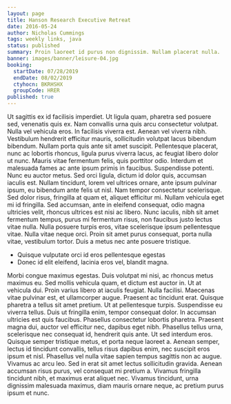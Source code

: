 ```yaml
---
layout: page
title: Hanson Research Executive Retreat
date: 2016-05-24
author: Nicholas Cummings
tags: weekly links, java
status: published
summary: Proin laoreet id purus non dignissim. Nullam placerat nulla.
banner: images/banner/leisure-04.jpg
booking:
  startDate: 07/28/2019
  endDate: 08/02/2019
  ctyhocn: BKRHSHX
  groupCode: HRER
published: true
---
```

Ut sagittis ex id facilisis imperdiet. Ut ligula quam, pharetra sed posuere sed, venenatis quis ex. Nam convallis urna quis arcu consectetur volutpat. Nulla vel vehicula eros. In facilisis viverra est. Aenean vel viverra nibh. Vestibulum hendrerit efficitur mauris, sollicitudin volutpat lacus bibendum bibendum. Nullam porta quis ante sit amet suscipit. Pellentesque placerat, nunc ac lobortis rhoncus, ligula purus viverra lacus, ac feugiat libero dolor ut nunc.
Mauris vitae fermentum felis, quis porttitor odio. Interdum et malesuada fames ac ante ipsum primis in faucibus. Suspendisse potenti. Nunc eu auctor metus. Sed orci ligula, dictum id dolor quis, accumsan iaculis est. Nullam tincidunt, lorem vel ultrices ornare, ante ipsum pulvinar ipsum, eu bibendum ante felis ut nisl. Nam tempor consectetur scelerisque. Sed dolor risus, fringilla at quam et, aliquet efficitur mi. Nullam vehicula eget mi id fringilla. Sed accumsan, ante in eleifend consequat, odio magna ultricies velit, rhoncus ultrices est nisi ac libero. Nunc iaculis, nibh sit amet fermentum tempus, purus mi fermentum risus, non faucibus justo lectus vitae nulla. Nulla posuere turpis eros, vitae scelerisque ipsum pellentesque vitae. Nulla vitae neque orci. Proin sit amet purus consequat, porta nulla vitae, vestibulum tortor. Duis a metus nec ante posuere tristique.

* Quisque vulputate orci id eros pellentesque egestas
* Donec id elit eleifend, lacinia eros vel, blandit magna.

Morbi congue maximus egestas. Duis volutpat mi nisi, ac rhoncus metus maximus eu. Sed mollis vehicula quam, et dictum est auctor in. Ut at vehicula dui. Proin varius libero at iaculis feugiat. Nulla facilisi. Maecenas vitae pulvinar est, et ullamcorper augue. Praesent ac tincidunt erat. Quisque pharetra a tellus sit amet pretium. Ut at pellentesque turpis. Suspendisse eu viverra tellus. Duis ut fringilla enim, tempor consequat dolor. In accumsan ultricies est quis faucibus.
Phasellus consectetur lobortis pharetra. Praesent magna dui, auctor vel efficitur nec, dapibus eget nibh. Phasellus tellus urna, scelerisque nec consequat id, hendrerit quis ante. Ut sed interdum eros. Quisque semper tristique metus, et porta neque laoreet a. Aenean semper, lectus id tincidunt convallis, tellus risus dapibus enim, nec suscipit eros ipsum et nisl. Phasellus vel nulla vitae sapien tempus sagittis non ac augue. Vivamus ac arcu leo. Sed in erat sit amet lectus sollicitudin gravida. Aenean accumsan risus purus, vel consequat mi pretium a. Vivamus fringilla tincidunt nibh, et maximus erat aliquet nec. Vivamus tincidunt, urna dignissim malesuada maximus, diam mauris ornare neque, ac pretium purus ipsum et nunc.
